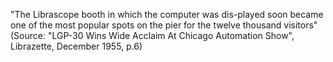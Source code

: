 "The Librascope booth in which the computer was dis-played soon became one of the most popular spots on the pier for the twelve thousand visitors" (Source: "LGP-30 Wins Wide Acclaim At Chicago Automation Show", Librazette, December 1955, p.6)
